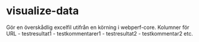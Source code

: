 # visualize-data
Gör en överskådlig excelfil utifrån en körning i webperf-core. Kolumner för URL - testresultat1 - testkommentarer1 - testresultat2 - testkommentar2 etc.
